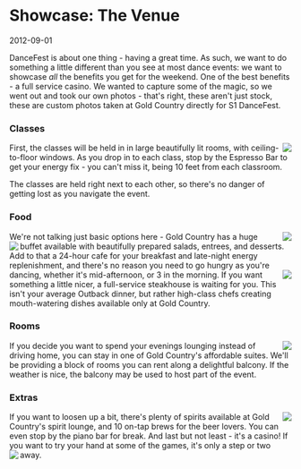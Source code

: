 # Showcase: The Venue
2012-09-01

DanceFest is about one thing - having a great time.  As such, we want to do something a little different than you see at most dance events: we want to showcase *all* the benefits you get for the weekend.  One of the best benefits - a full service casino.  We wanted to capture some of the magic, so we went out and took our own photos - that's right, these aren't just stock, these are custom photos taken at Gold Country directly for S1 DanceFest.

### Classes
<img src="/images/articles/espressobar.jpg" align="right" />

First, the classes will be held in in large beautifully lit rooms, with ceiling-to-floor windows.  As you drop in to each class, stop by the Espresso Bar to get your energy fix - you can't miss it, being 10 feet from each classroom.

The classes are held right next to each other, so there's no danger of getting lost as you navigate the event.

### Food
<img src="/images/articles/buffetdesserts.jpg" align="right" />
We're not talking just basic options here - Gold Country has a huge buffet available with beautifully prepared salads, entrees, and desserts.  
<img src="/images/articles/sammich.jpg" align="left" />
Add to that a 24-hour cafe for your breakfast and late-night energy replenishment, and there's no reason you need to go hungry as you're dancing, whether it's mid-afternoon, or 3 in the morning.

<img src="/images/articles/baconsteak.jpg" align="right" />
If you want something a little nicer, a full-service steakhouse is waiting for you.  This isn't your average Outback dinner, but rather high-class chefs creating mouth-watering dishes available only at Gold Country.

### Rooms
<img src="/images/articles/bedroom.jpg" align="right" />
If you decide you want to spend your evenings lounging instead of driving home, you can stay in one of Gold Country's affordable suites.  We'll be providing a block of rooms you can rent along a delightful balcony.  If the weather is nice, the balcony may be used to host part of the event.

### Extras
<img src="/images/articles/spirits.jpg" align="right" />
If you want to loosen up a bit, there's plenty of spirits available at Gold Country's spirit lounge, and 10 on-tap brews for the beer lovers.  You can even stop by the piano bar for break.  And last but not least - it's a casino!  If you want to try your hand at some of the games, it's only a step or two away.
<img src="/images/articles/beertap.jpg" align="left" />
